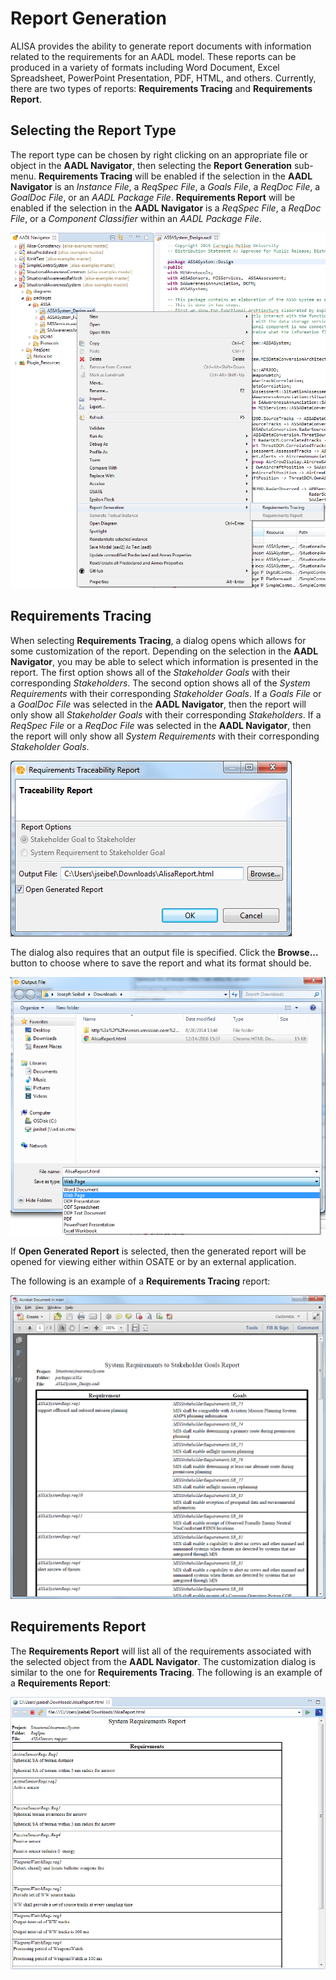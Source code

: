 <!--
Copyright (c) 2004-2025 Carnegie Mellon University and others. (see Contributors file). 
All Rights Reserved.

NO WARRANTY. ALL MATERIAL IS FURNISHED ON AN "AS-IS" BASIS. CARNEGIE MELLON UNIVERSITY MAKES NO WARRANTIES OF ANY
KIND, EITHER EXPRESSED OR IMPLIED, AS TO ANY MATTER INCLUDING, BUT NOT LIMITED TO, WARRANTY OF FITNESS FOR PURPOSE
OR MERCHANTABILITY, EXCLUSIVITY, OR RESULTS OBTAINED FROM USE OF THE MATERIAL. CARNEGIE MELLON UNIVERSITY DOES NOT
MAKE ANY WARRANTY OF ANY KIND WITH RESPECT TO FREEDOM FROM PATENT, TRADEMARK, OR COPYRIGHT INFRINGEMENT.

This program and the accompanying materials are made available under the terms of the Eclipse Public License 2.0
which is available at https://www.eclipse.org/legal/epl-2.0/
SPDX-License-Identifier: EPL-2.0

Created, in part, with funding and support from the United States Government. (see Acknowledgments file).

This program includes and/or can make use of certain third party source code, object code, documentation and other
files ("Third Party Software"). The Third Party Software that is used by this program is dependent upon your system
configuration. By using this program, You agree to comply with any and all relevant Third Party Software terms and
conditions contained in any such Third Party Software or separate license file distributed with such Third Party
Software. The parties who own the Third Party Software ("Third Party Licensors") are intended third party benefici-
aries to this license with respect to the terms applicable to their Third Party Software. Third Party Software li-
censes only apply to the Third Party Software and not any other portion of this program or this program as a whole.
-->
# Report Generation
ALISA provides the ability to generate report documents with information related to the requirements for an AADL model.  These reports can be produced in a variety of formats including Word Document, Excel Spreadsheet, PowerPoint Presentation, PDF, HTML, and others.  Currently, there are two types of reports: **Requirements Tracing** and **Requirements Report**.

## Selecting the Report Type
The report type can be chosen by right clicking on an appropriate file or object in the **AADL Navigator**, then selecting the **Report Generation** sub-menu.  **Requirements Tracing** will be enabled if the selection in the **AADL Navigator** is an *Instance File*, a *ReqSpec File*, a *Goals File*, a *ReqDoc File*, a *GoalDoc File*, or an *AADL Package File*.  **Requirements Report** will be enabled if the selection in the **AADL Navigator** is a *ReqSpec File*, a *ReqDoc File*, or a *Component Classifier* within an *AADL Package File*.

![](images/ReportGenerationMenu.png)

## Requirements Tracing
When selecting **Requirements Tracing**, a dialog opens which allows for some customization of the report.  Depending on the selection in the **AADL Navigator**, you may be able to select which information is presented in the report.  The first option shows all of the *Stakeholder Goals* with their corresponding *Stakeholders*.  The second option shows all of the *System Requirements* with their corresponding *Stakeholder Goals*.  If a *Goals File* or a *GoalDoc File* was selected in the **AADL Navigator**, then the report will only show all *Stakeholder Goals* with their corresponding *Stakeholders*.  If a *ReqSpec File* or a *ReqDoc File* was selected in the **AADL Navigator**, then the report will only show all *System Requirements* with their corresponding *Stakeholder Goals*.

![](images/RequirementsTracingDialog.png)

The dialog also requires that an output file is specified.  Click the **Browse...** button to choose where to save the report and what its format should be.

![](images/OutputFileDialog.png)

If **Open Generated Report** is selected, then the generated report will be opened for viewing either within OSATE or by an external application.

The following is an example of a **Requirements Tracing** report:

![](images/RequirementsTracingReport.png)

## Requirements Report
The **Requirements Report** will list all of the requirements associated with the selected object from the **AADL Navigator**.  The customization dialog is similar to the one for **Requirements Tracing**.  The following is an example of a **Requirements Report**:

![](images/RequirementsReport.png)